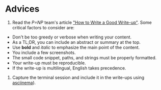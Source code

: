 # Advices

1. Read the *P=NP* team's article ["How to Write a Good Write-up"](http://pequalsnp-team.github.io/cheatsheet/writing-good-writeup).
Some critical factors to consider are:
- Don't be too greedy or verbose when writing your content.
- As a TL;DR, you can include an abstract or summary at the top.
- Use **bold** and *italic* to emphasize the main point of the content.
- You include a few screenshots.
- The small code snippet, paths, and strings must be properly formatted.
- Your write-up must be reproducible.
- If the write-up is multilingual, English takes precedence.
1. Capture the terminal session and include it in the write-ups using [asciinema](https://asciinema.org)). 